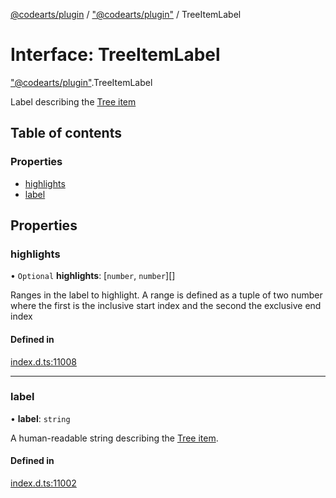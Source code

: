 [@codearts/plugin](../README.md) / ["@codearts/plugin"](../modules/_codearts_plugin_.md) / TreeItemLabel

# Interface: TreeItemLabel

["@codearts/plugin"](../modules/_codearts_plugin_.md).TreeItemLabel

Label describing the [Tree item](../classes/codearts_plugin_.TreeItem.md)

## Table of contents

### Properties

- [highlights](codearts_plugin_.TreeItemLabel.md#highlights)
- [label](codearts_plugin_.TreeItemLabel.md#label)

## Properties

### highlights

• `Optional` **highlights**: [`number`, `number`][]

Ranges in the label to highlight. A range is defined as a tuple of two number where the
first is the inclusive start index and the second the exclusive end index

#### Defined in

[index.d.ts:11008](https://github.com/xyz-fish/cloudide-plugin-api/blob/9927cd6/index.d.ts#L11008)

___

### label

• **label**: `string`

A human-readable string describing the [Tree item](../classes/codearts_plugin_.TreeItem.md).

#### Defined in

[index.d.ts:11002](https://github.com/xyz-fish/cloudide-plugin-api/blob/9927cd6/index.d.ts#L11002)
